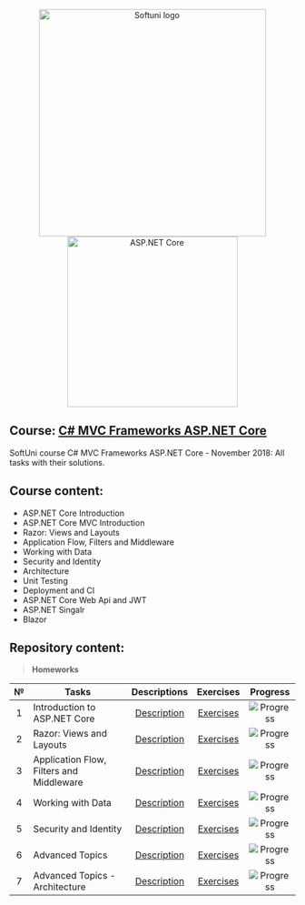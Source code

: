 <p align="center">
	<a href="https://softuni.bg/"><img src="https://www.jobs.bg/assets/logo/2017-09-01/b_6e048c01c340d967f2a6e540e9825d46.png" alt="Softuni logo" width="400" align="center"></a>
	<a href="https://www.asp.net/"><img src="https://codeopinion.com/wp-content/uploads/2018/07/Bitmap-MEDIUM_ASP.NET-Core-Logo_2colors_Square_RGB.png" alt="ASP.NET Core" width="300" align="center"></a>
<p>

## Course: [C# MVC Frameworks ASP.NET Core](https://softuni.bg/trainings/2197/csharp-mvc-frameworks-asp-net-core-november-2018)
SoftUni course C# MVC Frameworks ASP.NET Core - November 2018: All tasks with their solutions.

## Course content:
- ASP.NET Core Introduction
- ASP.NET Core MVC Introduction
- Razor: Views and Layouts
- Application Flow, Filters and Middleware
- Working with Data
- Security and Identity
- Architecture
- Unit Testing
- Deployment and CI
- ASP.NET Core Web Api and JWT
- ASP.NET Singalr
- Blazor

## Repository content:

> **Homeworks**

№	|Tasks												|Descriptions																										|Exercises																																	|Progress																														
:--:|---------------------------------------------------|:-----------------------------------------------------------------------------------------------------------------:|:-----------------------------------------------------------------------------------------------------------------------------------------:|:---------------:
1	|Introduction to ASP.NET Core						|[Description](https://github.com/dobroslav-atanasov/CSharp-MVC-Frameworks-ASP.NET-Core/tree/master/Resources)		|[Exercises](https://github.com/dobroslav-atanasov/CSharp-MVC-Frameworks-ASP.NET-Core/tree/master/Fdmc)										|![Progress](http://progressed.io/bar/100?title=completed)
2	|Razor: Views and Layouts							|[Description](https://github.com/dobroslav-atanasov/CSharp-MVC-Frameworks-ASP.NET-Core/tree/master/Resources)		|[Exercises](https://github.com/dobroslav-atanasov/CSharp-MVC-Frameworks-ASP.NET-Core/tree/master/Chushka-ASP)								|![Progress](http://progressed.io/bar/100?title=completed)
3	|Application Flow, Filters and Middleware			|[Description](https://github.com/dobroslav-atanasov/CSharp-MVC-Frameworks-ASP.NET-Core/tree/master/Resources)		|[Exercises](https://github.com/dobroslav-atanasov/CSharp-MVC-Frameworks-ASP.NET-Core/tree/master/Eventures)								|![Progress](http://progressed.io/bar/100?title=completed)
4	|Working with Data									|[Description](https://github.com/dobroslav-atanasov/CSharp-MVC-Frameworks-ASP.NET-Core/tree/master/Resources)		|[Exercises](https://github.com/dobroslav-atanasov/CSharp-MVC-Frameworks-ASP.NET-Core/tree/master/Eventures)								|![Progress](http://progressed.io/bar/100?title=completed)
5	|Security and Identity								|[Description](https://github.com/dobroslav-atanasov/CSharp-MVC-Frameworks-ASP.NET-Core/tree/master/Resources)		|[Exercises](https://github.com/dobroslav-atanasov/CSharp-MVC-Frameworks-ASP.NET-Core/tree/master/Eventures)								|![Progress](http://progressed.io/bar/100?title=completed)
6	|Advanced Topics									|[Description](https://github.com/dobroslav-atanasov/CSharp-MVC-Frameworks-ASP.NET-Core/tree/master/Resources)		|[Exercises](https://github.com/dobroslav-atanasov/CSharp-MVC-Frameworks-ASP.NET-Core/tree/master/Eventures)								|![Progress](http://progressed.io/bar/80)
7	|Advanced Topics - Architecture						|[Description](https://github.com/dobroslav-atanasov/CSharp-MVC-Frameworks-ASP.NET-Core/tree/master/Resources)		|[Exercises](https://github.com/dobroslav-atanasov/CSharp-MVC-Frameworks-ASP.NET-Core/tree/master/Eventures)								|![Progress](http://progressed.io/bar/100?title=completed)